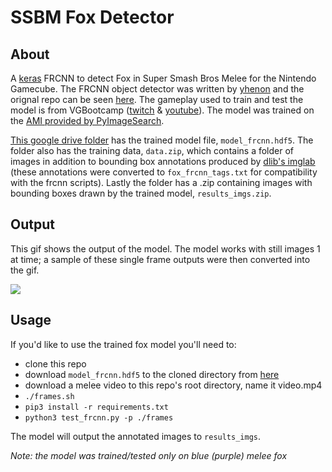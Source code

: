 # SSBM Fox Detector

## About

A [keras](https://keras.io/) FRCNN to detect Fox in Super Smash Bros Melee for the Nintendo Gamecube.  The FRCNN object detector was written by [yhenon](https://github.com/yhenon) and the orignal repo can be seen [here](https://github.com/yhenon/keras-frcnn).  The gameplay used to train and test the model is from VGBootcamp ([twitch](https://www.twitch.tv/vgbootcamp) & [youtube](https://www.youtube.com/channel/UCj1J3QuIftjOq9iv_rr7Egw)).  The model was trained on the [AMI provided by PyImageSearch](https://www.pyimagesearch.com/2017/09/20/pre-configured-amazon-aws-deep-learning-ami-with-python/).

[This google drive folder](https://drive.google.com/drive/folders/17QcuO9GQsiqO_4V86iV1gBGUCCfbPkUm) has the trained model file, `model_frcnn.hdf5`.  The folder also has the training data, `data.zip`, which contains a folder of images in addition to bounding box annotations produced by [dlib's imglab](https://github.com/davisking/dlib/tree/master/tools/imglab) (these annotations were converted to `fox_frcnn_tags.txt` for compatibility with the frcnn scripts).  Lastly the folder has a .zip containing images with bounding boxes drawn by the trained model, `results_imgs.zip`.

## Output

This gif shows the output of the model.  The model works with still images 1 at time; a sample of these single frame outputs were then converted into the gif.

![](.github/kjh_plup_vgbc_tbh7_fox_detect2.gif)

## Usage

If you'd like to use the trained fox model you'll need to:

*  clone this repo
*  download `model_frcnn.hdf5` to the cloned directory from [here](https://drive.google.com/drive/folders/17QcuO9GQsiqO_4V86iV1gBGUCCfbPkUm)
*  download a melee video to this repo's root directory, name it video.mp4
*  `./frames.sh`
* `pip3 install -r requirements.txt`
*  `python3 test_frcnn.py -p ./frames`

The model will output the annotated images to `results_imgs`.

*Note: the model was trained/tested only on blue (purple) melee fox*

